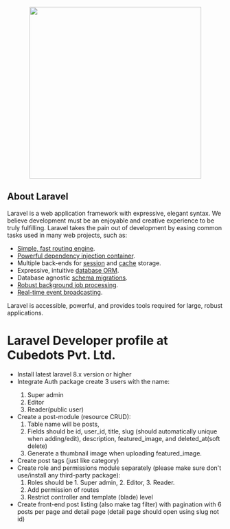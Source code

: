 <p align="center"><img src="https://user-images.githubusercontent.com/62991291/103167454-44473400-4851-11eb-852f-d524f7c476a9.png" width="400"></p>

## About Laravel

Laravel is a web application framework with expressive, elegant syntax. We believe development must be an enjoyable and creative experience to be truly fulfilling. Laravel takes the pain out of development by easing common tasks used in many web projects, such as:

- [Simple, fast routing engine](https://laravel.com/docs/routing).
- [Powerful dependency injection container](https://laravel.com/docs/container).
- Multiple back-ends for [session](https://laravel.com/docs/session) and [cache](https://laravel.com/docs/cache) storage.
- Expressive, intuitive [database ORM](https://laravel.com/docs/eloquent).
- Database agnostic [schema migrations](https://laravel.com/docs/migrations).
- [Robust background job processing](https://laravel.com/docs/queues).
- [Real-time event broadcasting](https://laravel.com/docs/broadcasting).

Laravel is accessible, powerful, and provides tools required for large, robust applications.

## <h1>Laravel Developer profile at Cubedots Pvt. Ltd.</h1>
<ul>
  <li>Install latest laravel 8.x version or higher</li>
  <li>Integrate Auth package create 3 users with the name:</li>
    <ol>
        <li>Super admin</li>
        <li>Editor</li>
        <li>Reader(public user)</li>
        </ol>  
    <li>Create a post-module (resource CRUD):
             <ol>
        <li>Table name will be posts,</li>
        <li>Fields should be id, user_id, title, slug (should automatically unique when adding/edit), description, featured_image, and deleted_at(soft delete)</li>
                 <li>Generate a thumbnail image when uploading featured_image.</li>
        </ol> </li>
    <li>Create post tags (just like category)</li>
    <li>Create role and permissions module separately (please make sure don't use/install any third-party package):
     <ol>
        <li>Roles should be 1. Super admin, 2. Editor, 3. Reader.</li>
        <li>Add permission of routes</li>
        <li>Restrict controller and template (blade) level</li>
        </ol>
    </li>
    <li>Create front-end post listing (also make tag filter) with pagination with 6 posts per page and detail page (detail page should open using slug not id)</li>
</ul>  

